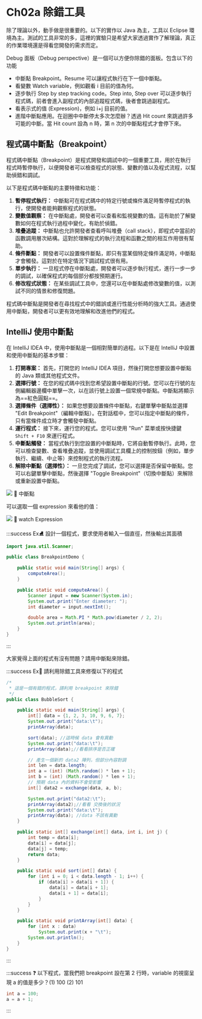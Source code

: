 Ch02a 除錯工具
===


除了理論以外，動手做是很重要的。以下的實作以 Java 為主，工具以 Eclipse 環境為主。測試的工具非常的多，這裡的實驗只是希望大家透過實作了解理論，真正的作業環境還是得看您開發的需求而定。

Debug 面板（Debug perspective）是一個可以方便你除錯的面板。包含以下的功能

- 中斷點 Breakpoint。Resume 可以讓程式執行在下一個中斷點。
- 看變數 Watch variable，例如觀看 i 目前的值為何。
- 逐步執行 Step by step tracking code。Step into, Step over 可以逐步執行程式碼，前者會進入副程式的內部追蹤程式碼，後者會跳過副程式。
- 看表示式的值 (Expression)，例如 i+j 目前的值。
- 進階中斷點應用。在迴圈中中斷停太多次怎麼辦？透過 Hit count 來跳過許多可能的中斷。當 Hit count 設為 n 時，第 n 次的中斷點程式才會停下來。


## 程式碼中斷點（Breakpoint）

程式碼中斷點（Breakpoint）是程式開發和調試中的一個重要工具，用於在執行程式時暫停執行，以便開發者可以檢查程式的狀態、變數的值以及程式流程，以幫助偵錯和調試。

以下是程式碼中斷點的主要特徵和功能：

1. **暫停程式執行：** 中斷點可在程式碼中的特定行號或條件滿足時暫停程式的執行，使開發者能夠觀察程式的狀態。
2. **變數值觀察：** 在中斷點處，開發者可以查看和監視變數的值。這有助於了解變數如何在程式執行過程中變化，有助於偵錯。
3. **堆疊追蹤：** 中斷點也允許開發者查看呼叫堆疊（call stack），即程式中當前的函數調用層次結構。這對於理解程式的執行流程和函數之間的相互作用很有幫助。
4. **條件斷點：** 開發者可以設置條件斷點，即只有當某個特定條件滿足時，中斷點才會觸發。這對於在特定情況下調試程式很有用。
5. **單步執行：** 一旦程式停在中斷點處，開發者可以逐步執行程式，進行一步一步的調試，以確保程式的每個部分都按預期運行。
6. **修改程式狀態：** 在某些調試工具中，您還可以在中斷點處修改變數的值，以測試不同的情景和修復問題。

程式碼中斷點是開發者在尋找程式中的錯誤或進行性能分析時的強大工具。通過使用中斷點，開發者可以更有效地理解和改進他們的程式。

## IntelliJ 使用中斷點
在 IntelliJ IDEA 中，使用中斷點是一個相對簡單的過程。以下是在 IntelliJ 中設置和使用中斷點的基本步驟：

1. **打開專案：** 首先，打開您的 IntelliJ IDEA 項目，然後打開您想要設置中斷點的 Java 類或其他程式文件。
2. **選擇行號：** 在您的程式碼中找到您希望設置中斷點的行號。您可以在行號的左側編輯器邊欄中單擊一次，以在該行號上設置一個常規中斷點。中斷點將顯示為==紅色圓點==。
3. **選擇條件（選擇性）：** 如果您想要設置條件中斷點，右鍵單擊中斷點並選擇 "Edit Breakpoint"（編輯中斷點）。在對話框中，您可以指定中斷點的條件，只有當條件成立時才會觸發中斷點。
4. **運行程式：** 接下來，運行您的程式。您可以使用 "Run" 菜單或按快捷鍵 `Shift + F10` 來運行程式。
5. **中斷點觸發：** 當程式執行到您設置的中斷點時，它將自動暫停執行。此時，您可以檢查變數、查看堆疊追蹤，並使用調試工具欄上的控制按鈕（例如，單步執行、繼續、中止等）來控制程式的執行流程。
6. **解除中斷點（選擇性）：** 一旦您完成了調試，您可以選擇是否保留中斷點。您可以右鍵單擊中斷點，然後選擇 "Toggle Breakpoint"（切換中斷點）來解除或重新設置中斷點。

![](https://hackmd.io/_uploads/rkDNdnY0h.png)
:barber: 中斷點

可以選取一個 expression 來看他的值：

![](https://hackmd.io/_uploads/rkYkuntA3.png)
:barber: watch Expression

:::success
Ex:ice_skate: 設計一個程式，要求使用者輸入一個直徑，然後輸出其面積


```java
import java.util.Scanner;

public class BreakpointDemo {

    public static void main(String[] args) {
        computeArea();
    }

    public static void computeArea() {
        Scanner input = new Scanner(System.in);
        System.out.print("Enter diameter: ");
        int diameter = input.nextInt();

        double area = Math.PI * Math.pow(diameter / 2, 2);
        System.out.println(area);
    }
}
```
:::

大家覺得上面的程式有沒有問題？請用中斷點來除錯。


:::success
Ex:football: 請利用除錯工具來修復以下的程式

```java
/*
 * 這是一個有錯的程式，請利用 breakpoint 來除錯
 */
public class BubbleSort {

    public static void main(String[] args) {
        int[] data = {1, 2, 3, 10, 9, 6, 7};
        System.out.print("data:\t");
        printArray(data);

        sort(data); //這時候 data 會有異動
        System.out.print("data:\t");
        printArray(data);//看看排序是否正確

        // 產生一個新的 data2 陣列，但部分內容對調
        int len = data.length;
        int a = (int) (Math.random() * len + 1);
        int b = (int) (Math.random() * len + 1);
        // 預期 data 內的資料不會受影響
        int[] data2 = exchange(data, a, b);

        System.out.print("data2:\t");
        printArray(data2);//看看 交換後的狀況
        System.out.print("data:\t");
        printArray(data); //data 不該有異動        
    }

    public static int[] exchange(int[] data, int i, int j) {
        int temp = data[i];
        data[i] = data[j];
        data[j] = temp;
        return data;
    }

    public static void sort(int[] data) {
        for (int i = 0; i < data.length - 1; i++) {
            if (data[i] > data[i + 1]) {
                data[i] = data[i + 1];
                data[i + 1] = data[i];
            }
        }
    }

    public static void printArray(int[] data) {
        for (int x : data)
            System.out.print(x + "\t");
        System.out.println();
    }
}
```
:::


:::success
:question: 以下程式，當我們把 breakpoint 設在第 2 行時，variable 的視窗呈現 a 的值是多少？(1) 100 (2) 101

```java
int a = 100;
a = a + 1;
```
:::
